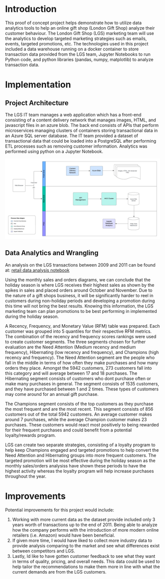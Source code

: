# Introduction
This proof of concept project helps demonstrate how to utilize data analytics tools to help an online gift shop (London Gift Shop) analyze their customer behaviour. The London Gift Shop (LGS) marketing team will use the analytics to develop targeted marketing strategies such as emails, events, targeted promotions, etc. The technologies used in this project included a data warehouse running on a docker container to store transaction data provided from the LGS team, Jupyter Notebooks to run Python code, and python libraries (pandas, numpy, matplotlib) to analyze transaction data.

# Implementation
## Project Architecture
The LGS IT team manages a web application which has a front-end consisting of a content delivery network that manages images, HTML, and javascript files in an azure blob. The back end consists of APIs that perform microservices managing clusters of containers storing transactional data in an Azure SQL server database. 
The IT team provided a dataset of transactional data that could be loaded into a PostgreSQL after performing ETL processes such as removing customer information. Analytics was performed using python on a Jupyter Notebook. 

![LGS Architecture](assets/LGS_Architecture.jpeg)

## Data Analytics and Wrangling

An analysis on the LGS transactions between 2009 and 2011 can be found at: [retail data analysis notebook](./python_data_wrangling/retail_data_analytics_wrangling.ipynb) 

Using the monthly sales and orders diagrams, we can conclude that the holiday season is where LGS receives their highest sales as shown by the spikes in sales and placed orders around October and November. Due to the nature of a gift shops business, it will be significantly harder to reel in customers during non-holiday periods and developing a promotion during this time will not bring the best results. Knowing this information, the LGS marketing team can plan promotions to be best performing in implemented during the holiday season.  

A Recency, Frequency, and Monetary Value (RFM) table was prepared. Each customer was grouped into 5 quantiles for their respective RFM metrics. The combination of the recency and frequency scores rankings were used to create customer segments. The three segments chosen for further evaluation are the Need Attention (Medium recency and medium frequency), Hibernating (low recency and frequency), and Champions (high recency and frequency). 
The Need Attention segment are the people who fall in the middle in terms of how often they make purchases and how many orders they place. Amongst the 5942 customers, 273 customers fall into this category and will average between 17 and 18 purchases. 
The Hibernating segment consists of customers who dont purchase often or make many purchases in general. The segment consists of 1535 customers, and they have purchased between 1 and 2 times. These types of customers may come around for an annual gift purchase. 

The Champions segment consists of the top customers as they purchase the most frequent and are the most recent. This segment consists of 856 customers out of the total 5942 customers. An average customer makes around 7 purchases, while the average Champion customer makes 23 purchases. These customers would react most positively to being rewarded for their frequent purchases and could benefit from a potential loyalty/rewards program. 

LGS can create two separate strategies, consisting of a loyalty program to help keep Champions engaged and targeted promotions to help convert the Need Attention and Hibernating groups into more frequent customers. The targeted promotion will be most effective during the holiday season as the monthly sales/orders analysiss have shown these periods to have the highest activity whereas the loyalty program will help increase purchases throughout the year.  

# Improvements
Potential improvements for this project would include:
1.	Working with more current data as the dataset provide included only 3 years worth of transactions up to the end of 2011. Being able to analyze how the company performs with the introduction of more modern online retailers (i.e. Amazon) would have been beneficial.
2.	If given more time, I would have liked to collect more industry data to provide analysis comparing to the market and see what differences exist between competitors and LGS.
3.	Lastly, Id like to have gotten customer feedback to see what they want in terms of quality, pricing, and overall needs. This data could be used to help tailor the recommendations to make them more in line with what the current demands are from the LGS customers. 

